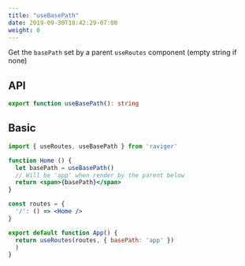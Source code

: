 ```yaml
---
title: "useBasePath"
date: 2019-09-30T18:42:29-07:00
weight: 8
---
```


Get the `basePath` set by a parent `useRoutes` component (empty string if none)

## API

```typescript
export function useBasePath(): string
```

## Basic

```jsx
import { useRoutes, useBasePath } from 'raviger'

function Home () {
  let basePath = useBasePath()
  // Will be 'app' when render by the parent below
  return <span>{basePath}</span>
}

const routes = {
  '/': () => <Home />
}

export default function App() {
  return useRoutes(routes, { basePath: 'app' })
  )
}
```
